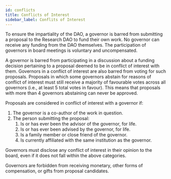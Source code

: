 ```yaml
---
id: conflicts
title: Conflicts of Interest
sidebar_label: Conflits of Interest
---
```


To ensure the impartiality of the DAO, a governor is barred from submitting a proposal to the Research DAO to fund their own work. No governor can receive any funding from the DAO themselves. The participation of governors in board meetings is voluntary and uncompensated.

A governor is barred from participating in a discussion about a funding decision pertaining to a proposal deemed to be in conflict of interest with them. Governors in a conflict of interest are also barred from voting for such proposals. Proposals in which some governors abstain for reasons of conflict of interest must still receive a majority of favourable votes across all governors (i.e., at least 5 total votes in favour). This means that proposals with more than 4 governors abstaining can never be approved.

Proposals are considered in conflict of interest with a governor if:

1. The governor is a co-author of the work in question.
1. The person submitting the proposal:
   1. Is or has ever been the advisor of the governor, for life.
   1. Is or has ever been advised by the governor, for life.
   1. Is a family member or close friend of the governor.
   1. Is currently affiliated with the same institution as the governor.

Governors must disclose any conflict of interest in their opinion to the board, even if it does not fall within the above categories.

Governors are forbidden from receiving monetary, other forms of compensation, or gifts from proposal candidates.
